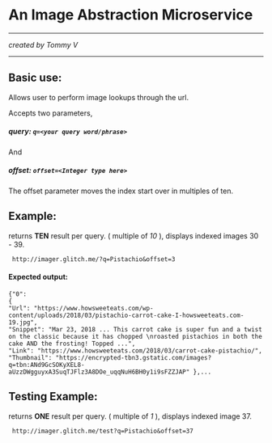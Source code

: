 # An Image Abstraction Microservice

---

*created  by Tommy V*

---

## Basic use:

Allows user to perform image lookups through the url.

Accepts two parameters,

##### query:  `q=<your query word/phrase>` 

And 

##### offset:  `offset=<Integer type here>`

The offset parameter moves the index start over in multiples of ten.

## Example:

returns **TEN** result per query. ( multiple of *10* ), displays indexed images 30 - 39.

     http://imager.glitch.me/?q=Pistachio&offset=3
     
#### Expected output:

    {"0": 
    {
    "Url": "https://www.howsweeteats.com/wp-content/uploads/2018/03/pistachio-carrot-cake-I-howsweeteats.com-19.jpg",
    "Snippet": "Mar 23, 2018 ... This carrot cake is super fun and a twist on the classic because it has chopped \nroasted pistachios in both the cake AND the frosting! Topped ...",
    "Link": "https://www.howsweeteats.com/2018/03/carrot-cake-pistachio/",
    "Thumbnail": "https://encrypted-tbn3.gstatic.com/images?q=tbn:ANd9GcSOKyXEL8-aUzzDWgguyxA3SuqTJFlz3A8DOe_uqqNuH6BH0y1i9sFZZJAP" },...

## Testing Example:

returns **ONE** result per query. ( multiple of *1* ), displays indexed image 37.

     http://imager.glitch.me/test?q=Pistachio&offset=37

